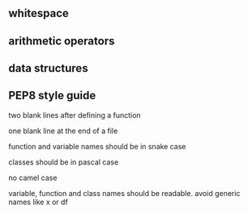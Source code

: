 # 

## whitespace

## arithmetic operators

## data structures

## PEP8 style guide
two blank lines after defining a function

one blank line at the end of a file

function and variable names should be in snake case

classes should be in pascal case

no camel case

variable, function and class names should be readable. avoid generic names like x or df




